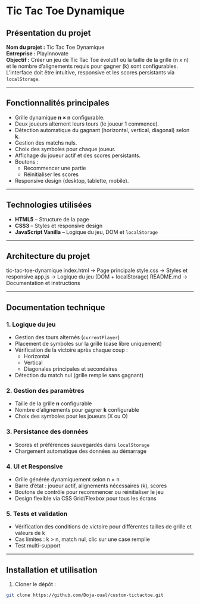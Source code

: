 #  Tic Tac Toe Dynamique

##  Présentation du projet
**Nom du projet :** Tic Tac Toe Dynamique  
**Entreprise :** PlayInnovate  
**Objectif :** Créer un jeu de Tic Tac Toe évolutif où la taille de la grille (n x n) et le nombre d’alignements requis pour gagner (k) sont configurables. L’interface doit être intuitive, responsive et les scores persistants via `localStorage`.

---

##  Fonctionnalités principales
- Grille dynamique **n × n** configurable.  
- Deux joueurs alternent leurs tours (le joueur 1 commence).  
- Détection automatique du gagnant (horizontal, vertical, diagonal) selon **k**.  
- Gestion des matchs nuls.  
- Choix des symboles pour chaque joueur.  
- Affichage du joueur actif et des scores persistants.  
- Boutons :  
  -  Recommencer une partie  
  - Réinitialiser les scores  
- Responsive design (desktop, tablette, mobile).

---

##  Technologies utilisées
- **HTML5** – Structure de la page  
- **CSS3** – Styles et responsive design  
- **JavaScript Vanilla** – Logique du jeu, DOM et `localStorage`

---

##  Architecture du projet
tic-tac-toe-dynamique
 index.html → Page principale
 style.css → Styles et responsive
 app.js → Logique du jeu (DOM + localStorage)
 README.md → Documentation et instructions

 
---

##  Documentation technique

### 1. Logique du jeu
- Gestion des tours alternés (`currentPlayer`)  
- Placement de symboles sur la grille (case libre uniquement)  
- Vérification de la victoire après chaque coup :  
  - Horizontal  
  - Vertical  
  - Diagonales principales et secondaires  
- Détection du match nul (grille remplie sans gagnant)

### 2. Gestion des paramètres
- Taille de la grille **n** configurable  
- Nombre d’alignements pour gagner **k** configurable  
- Choix des symboles pour les joueurs (X ou O)

### 3. Persistance des données
- Scores et préférences sauvegardés dans `localStorage`  
- Chargement automatique des données au démarrage

### 4. UI et Responsive
- Grille générée dynamiquement selon n × n  
- Barre d’état : joueur actif, alignements nécessaires (k), scores  
- Boutons de contrôle pour recommencer ou réinitialiser le jeu  
- Design flexible via CSS Grid/Flexbox pour tous les écrans

### 5. Tests et validation
- Vérification des conditions de victoire pour différentes tailles de grille et valeurs de k  
- Cas limites : k > n, match nul, clic sur une case remplie  
- Test multi-support 

---

##  Installation et utilisation
1. Cloner le dépôt :  
```bash
git clone https://github.com/Doja-oual/custom-tictactoe.git
